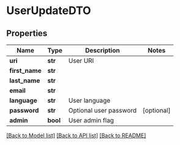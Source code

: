 # UserUpdateDTO

## Properties
Name | Type | Description | Notes
------------ | ------------- | ------------- | -------------
**uri** | **str** | User URI | 
**first_name** | **str** |  | 
**last_name** | **str** |  | 
**email** | **str** |  | 
**language** | **str** | User language | 
**password** | **str** | Optional user password | [optional] 
**admin** | **bool** | User admin flag | 

[[Back to Model list]](../README.md#documentation-for-models) [[Back to API list]](../README.md#documentation-for-api-endpoints) [[Back to README]](../README.md)


